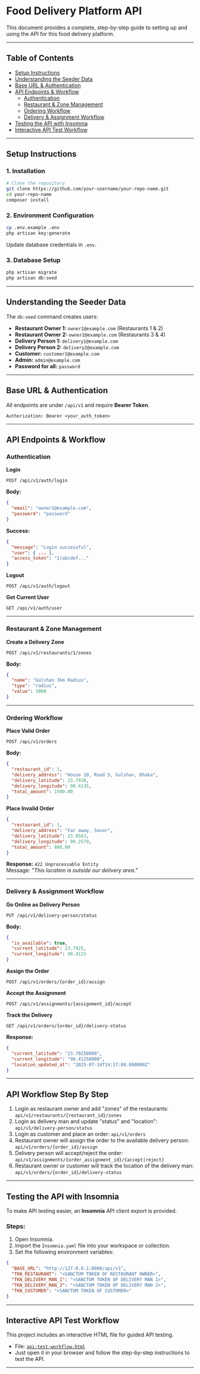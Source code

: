
# Food Delivery Platform API

This document provides a complete, step-by-step guide to setting up and using the API for this food delivery platform.

---

## Table of Contents

- [Setup Instructions](#setup-instructions)  
- [Understanding the Seeder Data](#understanding-the-seeder-data)  
- [Base URL & Authentication](#base-url--authentication)  
- [API Endpoints & Workflow](#api-endpoints--workflow)  
  - [Authentication](#authentication)  
  - [Restaurant & Zone Management](#restaurant--zone-management)  
  - [Ordering Workflow](#ordering-workflow)  
  - [Delivery & Assignment Workflow](#delivery--assignment-workflow)  
- [Testing the API with Insomnia](#testing-the-api-with-insomnia)
- [Interactive API Test Workflow](#interactive-api-test-workflow)

---

## Setup Instructions

### 1. Installation

```bash
# Clone the repository
git clone https://github.com/your-username/your-repo-name.git
cd your-repo-name
composer install
```

### 2. Environment Configuration

```bash
cp .env.example .env
php artisan key:generate
```

Update database credentials in `.env`.

### 3. Database Setup

```bash
php artisan migrate
php artisan db:seed
```

---

## Understanding the Seeder Data

The `db:seed` command creates users:

- **Restaurant Owner 1:** `owner1@example.com` (Restaurants 1 & 2)  
- **Restaurant Owner 2:** `owner2@example.com` (Restaurants 3 & 4)  
- **Delivery Person 1:** `delivery1@example.com`  
- **Delivery Person 2:** `delivery2@example.com`  
- **Customer:** `customer1@example.com`  
- **Admin:** `admin@example.com`  
- **Password for all:** `password`  

---

## Base URL & Authentication

All endpoints are under `/api/v1` and require **Bearer Token**.

```http
Authorization: Bearer <your_auth_token>
```

---

## API Endpoints & Workflow

### Authentication

**Login**

```http
POST /api/v1/auth/login
```

**Body:**

```json
{
  "email": "owner1@example.com",
  "password": "password"
}
```

**Success:**

```json
{
  "message": "Login successful",
  "user": { ... },
  "access_token": "1|abcdef..."
}
```

**Logout**

```http
POST /api/v1/auth/logout
```

**Get Current User**

```http
GET /api/v1/auth/user
```

---

### Restaurant & Zone Management

**Create a Delivery Zone**

```http
POST /api/v1/restaurants/1/zones
```

**Body:**

```json
{
  "name": "Gulshan 3km Radius",
  "type": "radius",
  "value": 3000
}
```

---

### Ordering Workflow

**Place Valid Order**

```http
POST /api/v1/orders
```

**Body:**

```json
{
  "restaurant_id": 1,
  "delivery_address": "House 10, Road 5, Gulshan, Dhaka",
  "delivery_latitude": 23.7930,
  "delivery_longitude": 90.4135,
  "total_amount": 1500.00
}
```

**Place Invalid Order**

```json
{
  "restaurant_id": 1,
  "delivery_address": "Far away, Savar",
  "delivery_latitude": 23.8563,
  "delivery_longitude": 90.2579,
  "total_amount": 800.00
}
```

**Response:** `422 Unprocessable Entity`  
Message: _"This location is outside our delivery area."_

---

### Delivery & Assignment Workflow

**Go Online as Delivery Person**

```http
PUT /api/v1/delivery-person/status
```

**Body:**

```json
{
  "is_available": true,
  "current_latitude": 23.7925,
  "current_longitude": 90.4125
}
```

**Assign the Order**

```http
POST /api/v1/orders/{order_id}/assign
```

**Accept the Assignment**

```http
POST /api/v1/assignments/{assignment_id}/accept
```

**Track the Delivery**

```http
GET /api/v1/orders/{order_id}/delivery-status
```

**Response:**

```json
{
  "current_latitude": "23.79250000",
  "current_longitude": "90.41250000",
  "location_updated_at": "2025-07-14T14:17:00.000000Z"
}
```

---

## API Workflow Step By Step

 
1. Login as restaurant owner and add "zones" of the restaurants:  `api/v1/restaurants/{restaurant_id}/zones`
2. Login as delivery man and update "status" and "location":  `api/v1/delivery-person/status`
3. Login as customer and place an order: `api/v1/orders`
4. Restaurant owner will assign the order to the available delivery person:  `api/v1/orders/{order_id}/assign`
5. Delivery person will accept/reject the order:  `api/v1/assignments/{order_assignment_id}/{accept|reject}`
6. Restaurant owner or customer will track the location of the delivery man: `api/v1/orders/{order_id}/delivery-status`



---

## Testing the API with Insomnia

To make API testing easier, an **Insomnia** API client export is provided.

### Steps:

1. Open Insomnia.
2. Import the `Insomnia.yaml` file into your workspace or collection.
3. Set the following environment variables:

```json
{
  "BASE_URL": "http://127.0.0.1:8000/api/v1",
  "TKN_RESTAURANT": "<SANCTUM TOKEN OF RESTAURANT OWNER>",
  "TKN_DELIVERY_MAN_1": "<SANCTUM TOKEN OF DELIVERY MAN 1>",
  "TKN_DELIVERY_MAN_2": "<SANCTUM TOKEN OF DELIVERY MAN 2>",
  "TKN_CUSTOMER": "<SANCTUM TOKEN OF CUSTOMER>"
}
```

---

## Interactive API Test Workflow

This project includes an interactive HTML file for guided API testing.

- File: [`api-test-workflow.html`](#interactive-api-test-workflow)
- Just open it in your browser and follow the step-by-step instructions to test the API.

---
